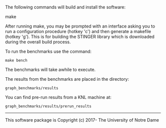 The following commands will build and install the software:

   make

After running make, you may be prompted with an interface
asking you to run a configuration procedure (hotkey 'c')
and then generate a makefile (hotkey 'g').
This is for building the STINGER library which is downloaded
during the overall build process.

To run the benchmarks use the command:

	make bench

The benchmarks will take awhile to execute.

The results from the benchmarks are placed in the directory:

	graph_benchmarks/results

You can find pre-run results from a KNL machine at:

	graph_benchmarks/results/prerun_results

------------------------------------------------------------
This software package is
Copyright (c) 2017- The University of Notre Dame
